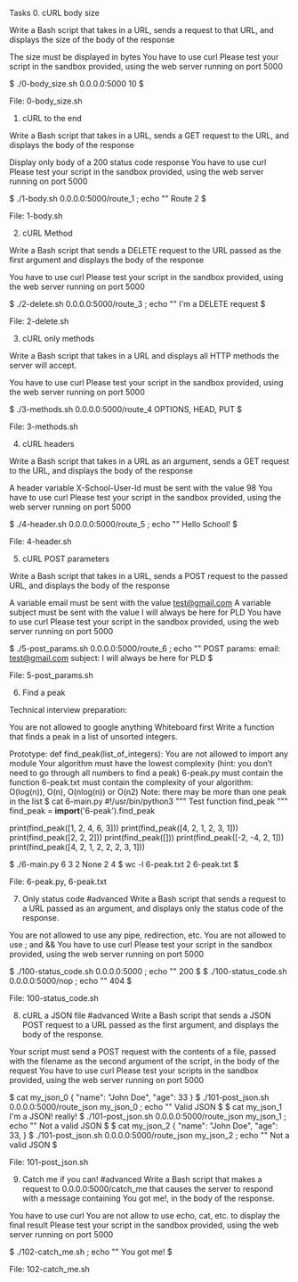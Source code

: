 Tasks
0. cURL body size

Write a Bash script that takes in a URL, sends a request to that URL, and displays the size of the body of the response

The size must be displayed in bytes
You have to use curl
Please test your script in the sandbox provided, using the web server running on port 5000

$ ./0-body_size.sh 0.0.0.0:5000
10
$ 




File: 0-body_size.sh
   
1. cURL to the end

Write a Bash script that takes in a URL, sends a GET request to the URL, and displays the body of the response

Display only body of a 200 status code response
You have to use curl
Please test your script in the sandbox provided, using the web server running on port 5000

$ ./1-body.sh 0.0.0.0:5000/route_1 ; echo ""
Route 2
$ 




File: 1-body.sh
   
2. cURL Method

Write a Bash script that sends a DELETE request to the URL passed as the first argument and displays the body of the response

You have to use curl
Please test your script in the sandbox provided, using the web server running on port 5000

$ ./2-delete.sh 0.0.0.0:5000/route_3 ; echo ""
I'm a DELETE request
$ 




File: 2-delete.sh
   
3. cURL only methods

Write a Bash script that takes in a URL and displays all HTTP methods the server will accept.

You have to use curl
Please test your script in the sandbox provided, using the web server running on port 5000

$ ./3-methods.sh 0.0.0.0:5000/route_4
OPTIONS, HEAD, PUT
$ 




File: 3-methods.sh
   
4. cURL headers

Write a Bash script that takes in a URL as an argument, sends a GET request to the URL, and displays the body of the response

A header variable X-School-User-Id must be sent with the value 98
You have to use curl
Please test your script in the sandbox provided, using the web server running on port 5000

$ ./4-header.sh 0.0.0.0:5000/route_5 ; echo ""
Hello School!
$ 




File: 4-header.sh
   
5. cURL POST parameters

Write a Bash script that takes in a URL, sends a POST request to the passed URL, and displays the body of the response

A variable email must be sent with the value test@gmail.com
A variable subject must be sent with the value I will always be here for PLD
You have to use curl
Please test your script in the sandbox provided, using the web server running on port 5000

$ ./5-post_params.sh 0.0.0.0:5000/route_6 ; echo ""
POST params:
    email: test@gmail.com
    subject: I will always be here for PLD
$ 




File: 5-post_params.sh
   
6. Find a peak

Technical interview preparation:

You are not allowed to google anything
Whiteboard first
Write a function that finds a peak in a list of unsorted integers.

Prototype: def find_peak(list_of_integers):
You are not allowed to import any module
Your algorithm must have the lowest complexity (hint: you don’t need to go through all numbers to find a peak)
6-peak.py must contain the function
6-peak.txt must contain the complexity of your algorithm: O(log(n)), O(n), O(nlog(n)) or O(n2)
Note: there may be more than one peak in the list
$ cat 6-main.py
#!/usr/bin/python3
""" Test function find_peak """
find_peak = __import__('6-peak').find_peak

print(find_peak([1, 2, 4, 6, 3]))
print(find_peak([4, 2, 1, 2, 3, 1]))
print(find_peak([2, 2, 2]))
print(find_peak([]))
print(find_peak([-2, -4, 2, 1]))
print(find_peak([4, 2, 1, 2, 2, 2, 3, 1]))

$ ./6-main.py
6
3
2
None
2
4
$ wc -l 6-peak.txt 
2 6-peak.txt
$ 




File: 6-peak.py, 6-peak.txt
   
7. Only status code
#advanced
Write a Bash script that sends a request to a URL passed as an argument, and displays only the status code of the response.

You are not allowed to use any pipe, redirection, etc.
You are not allowed to use ; and &&
You have to use curl
Please test your script in the sandbox provided, using the web server running on port 5000

$ ./100-status_code.sh 0.0.0.0:5000 ; echo ""
200
$ 
$ ./100-status_code.sh 0.0.0.0:5000/nop ; echo ""
404
$ 




File: 100-status_code.sh
   
8. cURL a JSON file
#advanced
Write a Bash script that sends a JSON POST request to a URL passed as the first argument, and displays the body of the response.

Your script must send a POST request with the contents of a file, passed with the filename as the second argument of the script, in the body of the request
You have to use curl
Please test your scripts in the sandbox provided, using the web server running on port 5000

$ cat my_json_0
{
    "name": "John Doe",
    "age": 33
}
$ ./101-post_json.sh 0.0.0.0:5000/route_json my_json_0 ; echo ""
Valid JSON
$ 
$ cat my_json_1
I'm a JSON! really!
$ ./101-post_json.sh 0.0.0.0:5000/route_json my_json_1 ; echo ""
Not a valid JSON
$ 
$ cat my_json_2
{
    "name": "John Doe",
    "age": 33,
}
$ ./101-post_json.sh 0.0.0.0:5000/route_json my_json_2 ; echo ""
Not a valid JSON
$ 




File: 101-post_json.sh
   
9. Catch me if you can!
#advanced
Write a Bash script that makes a request to 0.0.0.0:5000/catch_me that causes the server to respond with a message containing You got me!, in the body of the response.

You have to use curl
You are not allow to use echo, cat, etc. to display the final result
Please test your script in the sandbox provided, using the web server running on port 5000

$ ./102-catch_me.sh ; echo ""
You got me!
$ 




File: 102-catch_me.sh
